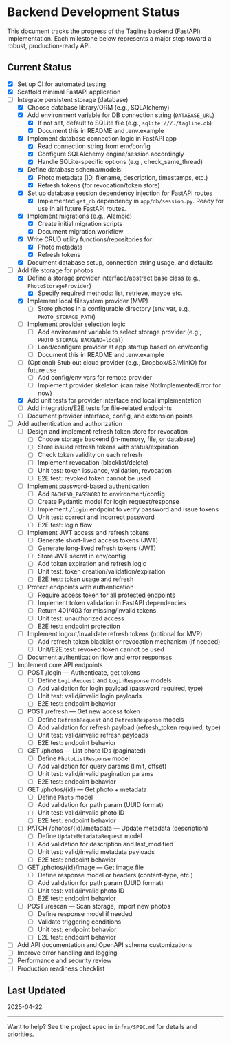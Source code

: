 # Backend Development Status

This document tracks the progress of the Tagline backend (FastAPI) implementation. Each milestone below represents a major step toward a robust, production-ready API.

## Current Status

- [x] Set up CI for automated testing
- [x] Scaffold minimal FastAPI application
- [ ] Integrate persistent storage (database)
    - [x] Choose database library/ORM (e.g., SQLAlchemy)
    - [x] Add environment variable for DB connection string (`DATABASE_URL`)
        - [x] If not set, default to SQLite file (e.g., `sqlite:///./tagline.db`)
        - [x] Document this in README and .env.example
    - [x] Implement database connection logic in FastAPI app
        - [x] Read connection string from env/config
        - [x] Configure SQLAlchemy engine/session accordingly
        - [x] Handle SQLite-specific options (e.g., check_same_thread)
    - [x] Define database schema/models:
        - [x] Photo metadata (ID, filename, description, timestamps, etc.)
        - [x] Refresh tokens (for revocation/token store)
    - [x] Set up database session dependency injection for FastAPI routes
        - [x] Implemented `get_db` dependency in `app/db/session.py`. Ready for use in all future FastAPI routes.
    - [x] Implement migrations (e.g., Alembic)
        - [x] Create initial migration scripts
        - [x] Document migration workflow
    - [x] Write CRUD utility functions/repositories for:
        - [x] Photo metadata
        - [x] Refresh tokens
    - [x] Document database setup, connection string usage, and defaults
- [ ] Add file storage for photos
    - [x] Define a storage provider interface/abstract base class (e.g., `PhotoStorageProvider`)
        - [x] Specify required methods: list, retrieve, maybe etc.
    - [x] Implement local filesystem provider (MVP)
        - [ ] Store photos in a configurable directory (env var, e.g., `PHOTO_STORAGE_PATH`)
    - [ ] Implement provider selection logic
        - [ ] Add environment variable to select storage provider (e.g., `PHOTO_STORAGE_BACKEND=local`)
        - [ ] Load/configure provider at app startup based on env/config
        - [ ] Document this in README and .env.example
    - [ ] (Optional) Stub out cloud provider (e.g., Dropbox/S3/MinIO) for future use
        - [ ] Add config/env vars for remote provider
        - [ ] Implement provider skeleton (can raise NotImplementedError for now)
    - [x] Add unit tests for provider interface and local implementation
    - [ ] Add integration/E2E tests for file-related endpoints
    - [ ] Document provider interface, config, and extension points
- [ ] Add authentication and authorization
    - [ ] Design and implement refresh token store for revocation
        - [ ] Choose storage backend (in-memory, file, or database)
        - [ ] Store issued refresh tokens with status/expiration
        - [ ] Check token validity on each refresh
        - [ ] Implement revocation (blacklist/delete)
        - [ ] Unit test: token issuance, validation, revocation
        - [ ] E2E test: revoked token cannot be used
    - [ ] Implement password-based authentication
        - [ ] Add `BACKEND_PASSWORD` to environment/config
        - [ ] Create Pydantic model for login request/response
        - [ ] Implement `/login` endpoint to verify password and issue tokens
        - [ ] Unit test: correct and incorrect password
        - [ ] E2E test: login flow
    - [ ] Implement JWT access and refresh tokens
        - [ ] Generate short-lived access tokens (JWT)
        - [ ] Generate long-lived refresh tokens (JWT)
        - [ ] Store JWT secret in env/config
        - [ ] Add token expiration and refresh logic
        - [ ] Unit test: token creation/validation/expiration
        - [ ] E2E test: token usage and refresh
    - [ ] Protect endpoints with authentication
        - [ ] Require access token for all protected endpoints
        - [ ] Implement token validation in FastAPI dependencies
        - [ ] Return 401/403 for missing/invalid tokens
        - [ ] Unit test: unauthorized access
        - [ ] E2E test: endpoint protection
    - [ ] Implement logout/invalidate refresh tokens (optional for MVP)
        - [ ] Add refresh token blacklist or revocation mechanism (if needed)
        - [ ] Unit/E2E test: revoked token cannot be used
    - [ ] Document authentication flow and error responses
- [ ] Implement core API endpoints
    - [ ] POST /login — Authenticate, get tokens
        - [ ] Define `LoginRequest` and `LoginResponse` models
        - [ ] Add validation for login payload (password required, type)
        - [ ] Unit test: valid/invalid login payloads
        - [ ] E2E test: endpoint behavior
    - [ ] POST /refresh — Get new access token
        - [ ] Define `RefreshRequest` and `RefreshResponse` models
        - [ ] Add validation for refresh payload (refresh_token required, type)
        - [ ] Unit test: valid/invalid refresh payloads
        - [ ] E2E test: endpoint behavior
    - [ ] GET /photos — List photo IDs (paginated)
        - [ ] Define `PhotoListResponse` model
        - [ ] Add validation for query params (limit, offset)
        - [ ] Unit test: valid/invalid pagination params
        - [ ] E2E test: endpoint behavior
    - [ ] GET /photos/{id} — Get photo + metadata
        - [ ] Define `Photo` model
        - [ ] Add validation for path param (UUID format)
        - [ ] Unit test: valid/invalid photo ID
        - [ ] E2E test: endpoint behavior
    - [ ] PATCH /photos/{id}/metadata — Update metadata (description)
        - [ ] Define `UpdateMetadataRequest` model
        - [ ] Add validation for description and last_modified
        - [ ] Unit test: valid/invalid metadata payloads
        - [ ] E2E test: endpoint behavior
    - [ ] GET /photos/{id}/image — Get image file
        - [ ] Define response model or headers (content-type, etc.)
        - [ ] Add validation for path param (UUID format)
        - [ ] Unit test: valid/invalid photo ID
        - [ ] E2E test: endpoint behavior
    - [ ] POST /rescan — Scan storage, import new photos
        - [ ] Define response model if needed
        - [ ] Validate triggering conditions
        - [ ] Unit test: endpoint behavior
        - [ ] E2E test: endpoint behavior
- [ ] Add API documentation and OpenAPI schema customizations
- [ ] Improve error handling and logging
- [ ] Performance and security review
- [ ] Production readiness checklist

## Last Updated
2025-04-22

---

Want to help? See the project spec in `infra/SPEC.md` for details and priorities.
